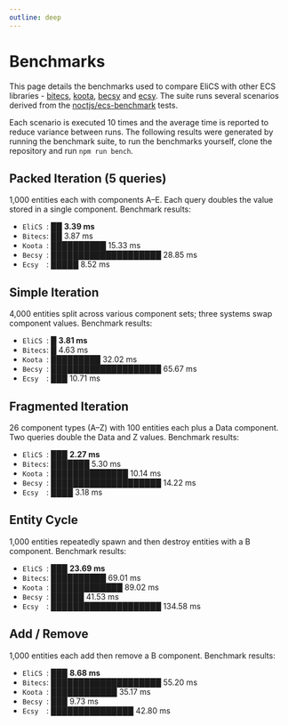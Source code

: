 ```yaml
---
outline: deep
---
```


# Benchmarks

This page details the benchmarks used to compare EliCS with other ECS
libraries - [bitecs](https://github.com/NateTheGreatt/bitECS), [koota](https://github.com/pmndrs/koota), [becsy](https://lastolivegames.github.io/becsy/) and [ecsy](https://ecsyjs.github.io/ecsy/). The suite runs several scenarios derived from the [noctjs/ecs-benchmark](https://github.com/noctjs/ecs-benchmark) tests.

Each scenario is executed 10 times and the average time is reported to reduce
variance between runs. The following results were generated by running the
benchmark suite, to run the benchmarks yourself, clone the repository and run `npm run bench`.

<!-- benchmark-start -->

## Packed Iteration (5 queries)

1,000 entities each with components A–E. Each query doubles the value stored in a single component. Benchmark results:

- `EliCS `: ██ **3.39 ms**
- `Bitecs`: ██ 3.87 ms
- `Koota `: ██████████ 15.33 ms
- `Becsy `: ████████████████████ 28.85 ms
- `Ecsy  `: █████ 8.52 ms

## Simple Iteration

4,000 entities split across various component sets; three systems swap component values. Benchmark results:

- `EliCS `: █ **3.81 ms**
- `Bitecs`: █ 4.63 ms
- `Koota `: █████████ 32.02 ms
- `Becsy `: ████████████████████ 65.67 ms
- `Ecsy  `: ███ 10.71 ms

## Fragmented Iteration

26 component types (A–Z) with 100 entities each plus a Data component. Two queries double the Data and Z values. Benchmark results:

- `EliCS `: ███ **2.27 ms**
- `Bitecs`: ███████ 5.30 ms
- `Koota `: ██████████████ 10.14 ms
- `Becsy `: ████████████████████ 14.22 ms
- `Ecsy  `: ████ 3.18 ms

## Entity Cycle

1,000 entities repeatedly spawn and then destroy entities with a B component. Benchmark results:

- `EliCS `: ███ **23.69 ms**
- `Bitecs`: ██████████ 69.01 ms
- `Koota `: █████████████ 89.02 ms
- `Becsy `: ██████ 41.53 ms
- `Ecsy  `: ████████████████████ 134.58 ms

## Add / Remove

1,000 entities each add then remove a B component. Benchmark results:

- `EliCS `: ███ **8.68 ms**
- `Bitecs`: ████████████████████ 55.20 ms
- `Koota `: ████████████ 35.17 ms
- `Becsy `: ███ 9.73 ms
- `Ecsy  `: ███████████████ 42.80 ms
<!-- benchmark-end -->
